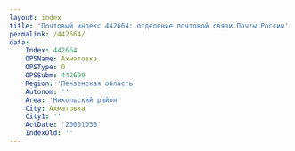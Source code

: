 ```yaml
---
layout: index
title: 'Почтовый индекс 442664: отделение почтовой связи Почты России'
permalink: /442664/
data:
    Index: 442664
    OPSName: Ахматовка
    OPSType: О
    OPSSubm: 442699
    Region: 'Пензенская область'
    Autonom: ''
    Area: 'Никольский район'
    City: Ахматовка
    City1: ''
    ActDate: '20001030'
    IndexOld: ''
---
```

